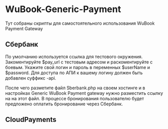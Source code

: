 # WuBook-Generic-Payment
Тут собраны скрипты для самостоятельного использования WuBook Payment Gateway

## Сбербанк

По умолчанию используется ссылка для тестового окружения.
Закоментируйте $pay_url с тестовым адресом и раскоментируйте с боевым.
Укажите свой логин и пароль в переменных $userName и $password. Для доступа по АПИ к вашему логину должен быть добавлен суффикс -api.

После чего разметите файл Sberbank.php на своем хостинге и в настройках Generic WuBook Payment gateway нужно разместить ссылку на на этот файл.
В процессе бронирования пользователю будет предложено оплатить бронирование через Сбербанк.


## CloudPayments

